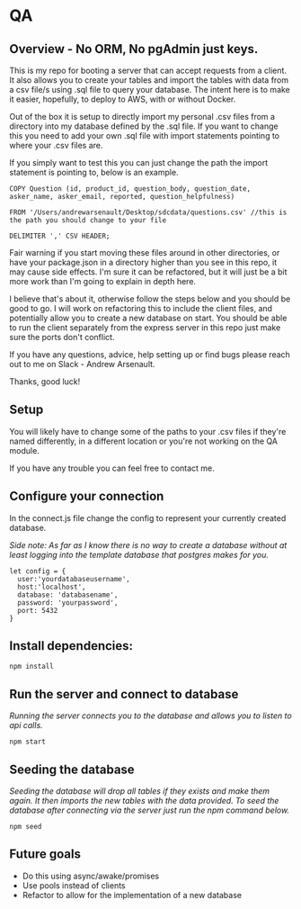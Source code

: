 # QA
## Overview - No ORM, No pgAdmin just keys.

This is my repo for booting a server that can accept requests from a client. It also allows you to create your tables and import the tables with data from a csv file/s using .sql file to query your database. The intent here is to make it easier, hopefully, to deploy to AWS, with or without Docker.

Out of the box it is setup to directly import my personal .csv files from a directory into my database defined by the .sql file.  If you want to change this you need to add your own .sql file with import statements pointing to where your .csv files are.

If you simply want to test this you can just change the path the import statement is pointing to, below is an example.


```
COPY Question (id, product_id, question_body, question_date, asker_name, asker_email, reported, question_helpfulness)

FROM '/Users/andrewarsenault/Desktop/sdcdata/questions.csv' //this is the path you should change to your file

DELIMITER ',' CSV HEADER;
```


Fair warning if you start moving these files around in other directories, or have your package.json in a directory higher than you see in this repo, it may cause side effects.  I'm sure it can be refactored, but it will just be a bit more work than I'm going to explain in depth here.

I believe that's about it, otherwise follow the steps below and you should be good to go.  I will work on refactoring this to include the client files, and potentially allow you to create a new database on start. You should be able to run the client separately from the express server in this repo just make sure the ports don't conflict.  

If you have any questions, advice, help setting up or find bugs please reach out to me on Slack - Andrew Arsenault.

Thanks, good luck!

## Setup

You will likely have to change some of the paths to your .csv files if they're named differently, in a different location or you're not working on the QA module.

If you have any trouble you can feel free to contact me.

## Configure your connection

In the connect.js file change the config to represent your currently created database.

*Side note: As far as I know there is no way to create a database without at least logging into the template database that postgres makes for you.*

```
let config = {
  user:'yourdatabaseusername',
  host:'localhost',
  database: 'databasename',
  password: 'yourpassword',
  port: 5432
}
```

## Install dependencies:

```
npm install
```

## Run the server and connect to database

*Running the server connects you to the database and allows you to listen to api calls.*

```
npm start
```

## Seeding the database

*Seeding the database will drop all tables if they exists and make them again.  It then imports the new tables with the data provided. To seed the database after connecting via the server just run the npm command below.*

```
npm seed
```

## Future goals

- Do this using async/awake/promises
- Use pools instead of clients
- Refactor to allow for the implementation of a new database
